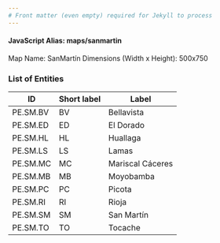 ```yaml
---
# Front matter (even empty) required for Jekyll to process
---
```


#### JavaScript Alias: maps/sanmartin

Map Name: SanMartín
Dimensions (Width x Height): 500x750


### List of Entities

ID | Short label | Label
---|---|---|
PE.SM.BV| BV | Bellavista
PE.SM.ED| ED | El Dorado
PE.SM.HL| HL | Huallaga
PE.SM.LS| LS | Lamas
PE.SM.MC| MC | Mariscal Cáceres
PE.SM.MB| MB | Moyobamba
PE.SM.PC| PC | Picota
PE.SM.RI| RI | Rioja
PE.SM.SM| SM | San Martín
PE.SM.TO| TO | Tocache
